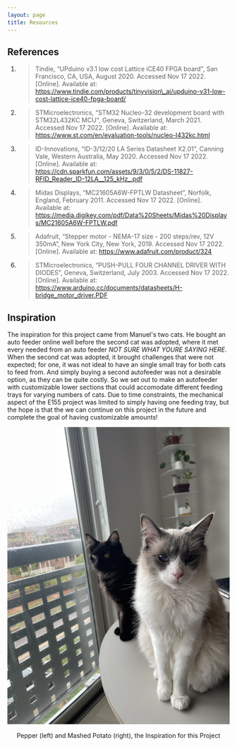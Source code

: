 ```yaml
---
layout: page
title: Resources
---
```


## References

1. > Tindie, “UPduino v3.1 low cost Lattice iCE40 FPGA board", San Francisco, CA, USA, August 2020. Accessed Nov 17 2022. [Online]. Available at: https://www.tindie.com/products/tinyvision\_ai/upduino-v31-low-cost-lattice-ice40-fpga-board/ 

2. > STMicroelectronics, “STM32 Nucleo-32 development board with STM32L432KC MCU", Geneva, Switzerland, March 2021. Accessed Nov 17 2022. [Online]. Available at: https://www.st.com/en/evaluation-tools/nucleo-l432kc.html 

3. > ID-Innovations, “ID-3/12/20 LA Series Datasheet X2.01”, Canning Vale, Western Australia, May 2020. Accessed Nov 17 2022. [Online]. Available at: https://cdn.sparkfun.com/assets/9/3/0/5/2/DS-11827-RFID_Reader_ID-12LA__125_kHz_.pdf

4. > Midas Displays, “MC21605A6W-FPTLW Datasheet”, Norfolk, England, February 2011. Accessed Nov 17 2022. [Online]. Available at: https://media.digikey.com/pdf/Data%20Sheets/Midas%20Displays/MC21605A6W-FPTLW.pdf

5. > Adafruit, “Stepper motor - NEMA-17 size - 200 steps/rev, 12V 350mA”, New York City, New York, 2019. Accessed Nov 17 2022. [Online]. Available at: https://www.adafruit.com/product/324 

6. > STMicroelectronics, “PUSH-PULL FOUR CHANNEL DRIVER WITH DIODES”, Geneva, Switzerland, July 2003. Accessed Nov 17 2022. [Online]. Available at: https://www.arduino.cc/documents/datasheets/H-bridge_motor_driver.PDF


## Inspiration

The inspiration for this project came from Manuel's two cats. He bought an auto feeder online well before the second cat was adopted, where it met every needed from an auto feeder *NOT SURE WHAT YOURE SAYING HERE*. When the second cat was adopted, it brought challenges that were not expected; for one, it was not ideal to have an single small tray for both cats to feed from. And simply buying a second autofeeder was not a desirable option, as they can be quite costly. So we set out to make an autofeeder with customizable lower sections that could accomodate different feeding trays for varying numbers of cats. Due to time constraints, the mechanical aspect of the E155 project was limited to simply having one feeding tray, but the hope is that the we can continue on this project in the future and complete the goal of having customizable amounts!


<div style="text-align: center">
  <img src="./assets/img/cats.jpeg" alt="cats" width="800" />
</div>

<p></p><center>Pepper (left) and Mashed Potato (right), the Inspiration for this Project</center>
